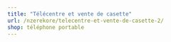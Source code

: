 ```yaml
---
title: "Télécentre et vente de casette"
url: /nzerekore/telecentre-et-vente-de-casette-2/
shop: téléphone portable
---
```

